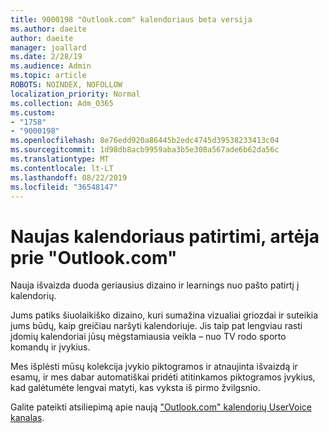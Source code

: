 ```yaml
---
title: 9000198 "Outlook.com" kalendoriaus beta versija
ms.author: daeite
author: daeite
manager: joallard
ms.date: 2/28/19
ms.audience: Admin
ms.topic: article
ROBOTS: NOINDEX, NOFOLLOW
localization_priority: Normal
ms.collection: Adm_O365
ms.custom:
- "1758"
- "9000198"
ms.openlocfilehash: 8e76edd920a86445b2edc4745d39538233413c04
ms.sourcegitcommit: 1d98db8acb9959aba3b5e308a567ade6b62da56c
ms.translationtype: MT
ms.contentlocale: lt-LT
ms.lasthandoff: 08/22/2019
ms.locfileid: "36548147"
---
```

# <a name="new-calendar-experiences-coming-to-outlookcom"></a>Naujas kalendoriaus patirtimi, artėja prie "Outlook.com"

Nauja išvaizda duoda geriausius dizaino ir learnings nuo pašto patirtį į kalendorių.

Jums patiks šiuolaikiško dizaino, kuri sumažina vizualiai griozdai ir suteikia jums būdų, kaip greičiau naršyti kalendoriuje. Jis taip pat lengviau rasti įdomių kalendoriai jūsų mėgstamiausia veikla – nuo TV rodo sporto komandų ir įvykius.

Mes išplėsti mūsų kolekcija įvykio piktogramos ir atnaujinta išvaizdą ir esamų, ir mes dabar automatiškai pridėti atitinkamos piktogramos įvykius, kad galėtumėte lengvai matyti, kas vyksta iš pirmo žvilgsnio.

Galite pateikti atsiliepimą apie naują ["Outlook.com" kalendorių UserVoice kanalas](https://outlook.uservoice.com/forums/601444-new-experiences-in-outlook-com?category_id=209197).